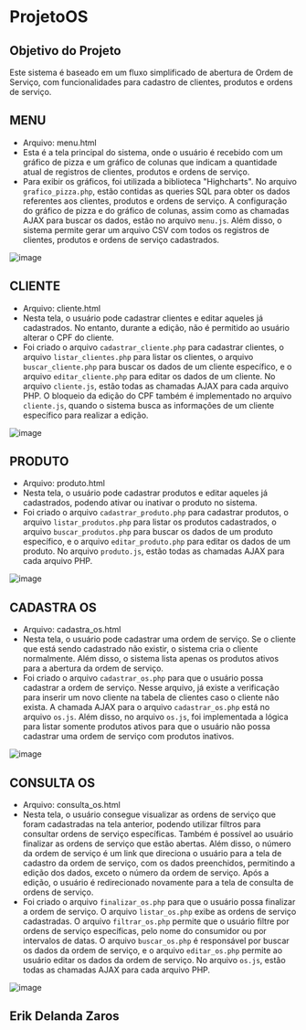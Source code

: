 # ProjetoOS

## Objetivo do Projeto

Este sistema é baseado em um fluxo simplificado de abertura de Ordem de Serviço, com funcionalidades para cadastro de clientes, produtos e ordens de serviço.

## MENU
- Arquivo: menu.html
- Esta é a tela principal do sistema, onde o usuário é recebido com um gráfico de pizza e um gráfico de colunas que indicam a quantidade atual de registros de clientes, produtos e ordens de serviço.
- Para exibir os gráficos, foi utilizada a biblioteca "Highcharts". No arquivo `grafico_pizza.php`, estão contidas as queries SQL para obter os dados referentes aos clientes, produtos e ordens de serviço. A configuração do gráfico de pizza e do gráfico de colunas, assim como as chamadas AJAX para buscar os dados, estão no arquivo `menu.js`. Além disso, o sistema permite gerar um arquivo CSV com todos os registros de clientes, produtos e ordens de serviço cadastrados.

![image](https://github.com/user-attachments/assets/009c1a02-442a-4508-8308-8b5a89334566)

## CLIENTE
- Arquivo: cliente.html
- Nesta tela, o usuário pode cadastrar clientes e editar aqueles já cadastrados. No entanto, durante a edição, não é permitido ao usuário alterar o CPF do cliente.
- Foi criado o arquivo `cadastrar_cliente.php` para cadastrar clientes, o arquivo `listar_clientes.php` para listar os clientes, o arquivo `buscar_cliente.php` para buscar os dados de um cliente específico, e o arquivo `editar_cliente.php` para editar os dados de um cliente. No arquivo `cliente.js`, estão todas as chamadas AJAX para cada arquivo PHP. O bloqueio da edição do CPF também é implementado no arquivo `cliente.js`, quando o sistema busca as informações de um cliente específico para realizar a edição.
  
![image](https://github.com/user-attachments/assets/4bb9ab66-8804-4f25-a297-49560b531684)

## PRODUTO
- Arquivo: produto.html
- Nesta tela, o usuário pode cadastrar produtos e editar aqueles já cadastrados, podendo ativar ou inativar o produto no sistema.
- Foi criado o arquivo `cadastrar_produto.php` para cadastrar produtos, o arquivo `listar_produtos.php` para listar os produtos cadastrados, o arquivo `buscar_produtos.php` para buscar os dados de um produto específico, e o arquivo `editar_produto.php` para editar os dados de um produto. No arquivo `produto.js`, estão todas as chamadas AJAX para cada arquivo PHP.

![image](https://github.com/user-attachments/assets/4aa54be4-15bf-4698-9dde-ba1429b02dca)

## CADASTRA OS
- Arquivo: cadastra_os.html
- Nesta tela, o usuário pode cadastrar uma ordem de serviço. Se o cliente que está sendo cadastrado não existir, o sistema cria o cliente normalmente. Além disso, o sistema lista apenas os produtos ativos para a abertura da ordem de serviço.
- Foi criado o arquivo `cadastrar_os.php` para que o usuário possa cadastrar a ordem de serviço. Nesse arquivo, já existe a verificação para inserir um novo cliente na tabela de clientes caso o cliente não exista. A chamada AJAX para o arquivo `cadastrar_os.php` está no arquivo `os.js`. Além disso, no arquivo `os.js`, foi implementada a lógica para listar somente produtos ativos para que o usuário não possa cadastrar uma ordem de serviço com produtos inativos.

![image](https://github.com/user-attachments/assets/e019f003-cb8f-4674-a7bf-c8318f41a078)

## CONSULTA OS
- Arquivo: consulta_os.html
- Nesta tela, o usuário consegue visualizar as ordens de serviço que foram cadastradas na tela anterior, podendo utilizar filtros para consultar ordens de serviço específicas. Também é possível ao usuário finalizar as ordens de serviço que estão abertas. Além disso, o número da ordem de serviço é um link que direciona o usuário para a tela de cadastro da ordem de serviço, com os dados preenchidos, permitindo a edição dos dados, exceto o número da ordem de serviço. Após a edição, o usuário é redirecionado novamente para a tela de consulta de ordens de serviço.
- Foi criado o arquivo `finalizar_os.php` para que o usuário possa finalizar a ordem de serviço. O arquivo `listar_os.php` exibe as ordens de serviço cadastradas. O arquivo `filtrar_os.php` permite que o usuário filtre por ordens de serviço específicas, pelo nome do consumidor ou por intervalos de datas. O arquivo `buscar_os.php` é responsável por buscar os dados da ordem de serviço, e o arquivo `editar_os.php` permite ao usuário editar os dados da ordem de serviço. No arquivo `os.js`, estão todas as chamadas AJAX para cada arquivo PHP.

![image](https://github.com/user-attachments/assets/32b89cff-27b2-4d31-8d32-d96e70148d70)

## Erik Delanda Zaros
